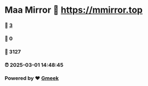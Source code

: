 # Maa Mirror :link: https://mmirror.top 
### :page_facing_up: [3](https://mmirror.top/tag.html) 
### :speech_balloon: 0 
### :hibiscus: 3127 
### :alarm_clock: 2025-03-01 14:48:45 
### Powered by :heart: [Gmeek](https://github.com/Meekdai/Gmeek)
